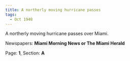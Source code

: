 ```yaml
---  
title: A northerly moving hurricane passes  
tags:  
  - Oct 1948  
---  
```

  
A northerly moving hurricane passes over Miami.  
  
Newspapers: **Miami Morning News or The Miami Herald**  
  
Page: **1**, Section: **A** 
